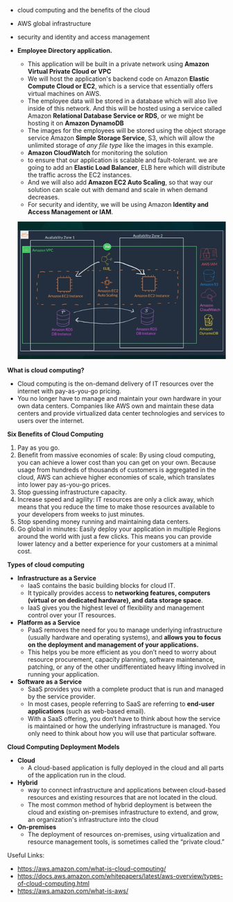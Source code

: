 - cloud computing and the benefits of the cloud
- AWS global infrastructure
- security and identity and access management

- **Employee Directory application.**
    - This application will be built in a private network using **Amazon Virtual Private Cloud or VPC**
    - We will host the application's backend code on Amazon **Elastic Compute Cloud or EC2**, which is a service that essentially offers virtual machines on AWS.
    - The employee data will be stored in a database which will also live inside of this network. And this will be hosted using a service called Amazon **Relational Database Service or RDS**, or we might be hosting it on **Amazon DynamoDB**
    - The images for the employees will be stored using the object storage service Amazon **Simple Storage Service**, S3, which will allow the unlimited storage of _any file type_ like the images in this example.
    - **Amazon CloudWatch** for monitoring the solution
    - to ensure that our application is scalable and fault-tolerant. we are going to add an **Elastic Load Balancer**, ELB here which will distribute the traffic across the EC2 instances. 
    - And we will also add **Amazon EC2 Auto Scaling**, so that way our solution can scale out with demand and scale in when demand decreases.
    - For security and identity, we will be using Amazon **Identity and Access Management or IAM**.

    ![](Images/eda.png)

**What is cloud computing?**
- Cloud computing is the on-demand delivery of IT resources over the internet with pay-as-you-go pricing.
- You no longer have to manage and maintain your own hardware in your own data centers. Companies like AWS own and maintain these data centers and provide virtualized data center technologies and services to users over the internet.

**Six Benefits of Cloud Computing**
1. Pay as you go.
2. Benefit from massive economies of scale: By using cloud computing, you can achieve a lower cost than you can get on your own. Because usage from hundreds of thousands of customers is aggregated in the cloud, AWS can achieve higher economies of scale, which translates into lower pay as-you-go prices.
3. Stop guessing infrastructure capacity.
4. Increase speed and agility: IT resources are only a click away, which means that you reduce the time to make those resources available to your developers from weeks to just minutes.
5. Stop spending money running and maintaining data centers.
6. Go global in minutes: Easily deploy your application in multiple Regions around the world with just a few clicks. This means you can provide lower latency and a better experience for your customers at a minimal cost.

**Types of cloud computing**
- **Infrastructure as a Service**
    - IaaS contains the basic building blocks for cloud IT. 
    - It typically provides access to **networking features, computers (virtual or on dedicated hardware), and data storage space**. 
    - IaaS gives you the highest level of flexibility and management control over your IT resources. 
- **Platform as a Service**
    - PaaS removes the need for you to manage underlying infrastructure (usually hardware and operating systems), and **allows you to focus on the deployment and management of your applications.** 
    - This helps you be more efficient as you don’t need to worry about resource procurement, capacity planning, software maintenance, patching, or any of the other undifferentiated heavy lifting involved in running your application. 
- **Software as a Service**
    - SaaS provides you with a complete product that is run and managed by the service provider. 
    - In most cases, people referring to SaaS are referring to **end-user applications** (such as web-based email). 
    - With a SaaS offering, you don’t have to think about how the service is maintained or how the underlying infrastructure is managed. You only need to think about how you will use that particular software. 

**Cloud Computing Deployment Models**
- **Cloud**
    - A cloud-based application is fully deployed in the cloud and all parts of the application run in the cloud.
- **Hybrid**
    - way to connect infrastructure and applications between cloud-based resources and existing resources that are not located in the cloud. 
    - The most common method of hybrid deployment is between the cloud and existing on-premises infrastructure to extend, and grow, an organization's infrastructure into the cloud
- **On-premises**
    - The deployment of resources on-premises, using virtualization and resource management tools, is sometimes called the “private cloud.” 

Useful Links:
- https://aws.amazon.com/what-is-cloud-computing/
- https://docs.aws.amazon.com/whitepapers/latest/aws-overview/types-of-cloud-computing.html
- https://aws.amazon.com/what-is-aws/

